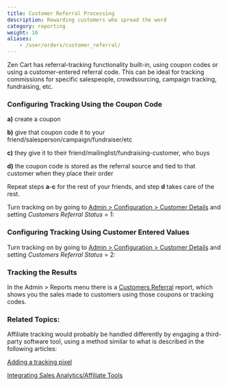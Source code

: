 ```yaml
---
title: Customer Referral Processing
description: Rewarding customers who spread the word
category: reporting 
weight: 10
aliases:
    - /user/orders/customer_referral/
---
```


Zen Cart has referral-tracking functionality built-in, using coupon codes or using a customer-entered referral code. This can be ideal for tracking commissions for specific salespeople, crowdsourcing, campaign tracking, fundraising, etc.

### Configuring Tracking Using the Coupon Code

**a)** create a coupon

**b)**  give that coupon code it to your friend/salesperson/campaign/fundraiser/etc

**c)** they give it to their friend/mailinglist/fundraising-customer, who buys

**d)** the coupon code is stored as the referral source and tied to that customer when they place their order

Repeat steps **a**-**c** for the rest of your friends, and step **d** takes care of the rest.

Turn tracking on by going to [Admin > Configuration > Customer Details](/user/admin_pages/configuration/configuration_customerdetails/) and setting  *Customers Referral Status* = 1:


### Configuring Tracking Using Customer Entered Values 

Turn tracking on by going to [Admin > Configuration > Customer Details](/user/admin_pages/configuration/configuration_customerdetails/) and setting  *Customers Referral Status* = 2:


### Tracking the Results
In the Admin > Reports menu there is a [Customers Referral](/user/admin_pages/reports/customers_referral/) report, which shows you the sales made to customers using those coupons or tracking codes.

### Related Topics:
Affiliate tracking would probably be handled differently by engaging a third-party software tool, using a method similar to what is described in the following articles:

[Adding a tracking pixel](/user/template/tracking_pixel/)

[Integrating Sales Analytics/Affiliate Tools](/user/orders/sales_analytics_affiliate_tools/)

